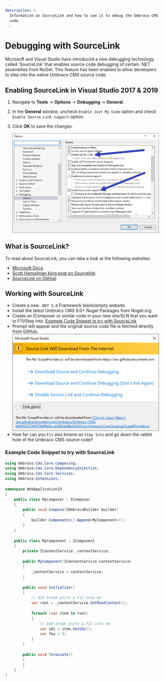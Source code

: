 ```yaml
---
description: >-
  Information on SourceLink and how to use it to debug the Umbraco CMS source
  code
---
```


# Debugging with SourceLink

Microsoft and Visual Studio have introduced a new debugging technology called 'SourceLink' that enables source code debugging of certain .NET assemblies from NuGet. This feature has been enabled to allow developers to step into the native Umbraco CMS source code.

## Enabling SourceLink in Visual Studio 2017 & 2019

1. Navigate to **Tools** -> **Options** -> **Debugging** -> **General**.
2. In the **General** window, uncheck `Enable Just My Code` option and check `Enable Source Link support` option.
3.  Click **OK** to save the changes.

    ![Visual Studio 2019 Debug Settings for SourceLink](../../../10/umbraco-cms/reference/images/VS19-enable-sourcelink.png)

## What is SourceLink?

To read about SourceLink, you can take a look at the following websites:

* [Microsoft Docs](https://docs.microsoft.com/en-us/dotnet/standard/library-guidance/sourcelink)
* [Scott Hanselman blog post on Sourcelink](https://www.hanselman.com/blog/ExploringNETCoresSourceLinkSteppingIntoTheSourceCodeOfNuGetPackagesYouDontOwn.aspx)
* [SourceLink on GitHub](https://github.com/dotnet/sourcelink)

## Working with SourceLink

* Create a new `.NET 5.0` Framework blank/empty website.
* Install the latest Umbraco CMS 9.0+ Nuget Packages from Nuget.org
* Create an IComposer or similar code in your new site/SLN that you want to F11/Step Into. [Example Code Snippet to try with SourceLink](debugging.md#example-code-snippet-to-try-with-sourcelink)
* Prompt will appear and the original source code file is fetched directly from GitHub. ![Visual Studio 2019 SourceLink dialog](../../../10/umbraco-cms/reference/images/VS19-sourcelink-prompt.png)
* How far can you `F11` also knonw as `Step Into` and go down the rabbit hole of the Umbraco CMS source code?

### Example Code Snippet to try with SourceLink

```csharp
using Umbraco.Cms.Core.Composing;
using Umbraco.Cms.Core.DependencyInjection;
using Umbraco.Cms.Core.Services;
using Umbraco.Extensions;

namespace WebApplication23
{
    public class MyComposer : IComposer
    {
        public void Compose(IUmbracoBuilder builder)
        {
            builder.Components().Append<MyComponent>();
        }
    }

    public class MyComponent : IComponent
    {
        private IContentService _contentService;

        public MyComponent(IContentService contentService)
        {
            _contentService = contentService;
        }

        public void Initialize()
        {
            // Add break point & F11 into me
            var root = _contentService.GetRootContent();

            foreach (var item in root)
            {
                // Add break point & F11 into me
                var udi = item.GetUdi();
                var foo = 5;
            }
        }

        public void Terminate()
        {
        }
    }
}
```
